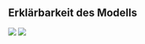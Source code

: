## Erklärbarkeit des Modells
![](https://asset.cml.dev/eade6cb52304dbbb83da9b9ab577c2b8453d1eb7?cml=png)
![](https://asset.cml.dev/54a0f105d73f9a1c5a9e4ed6095f2a7c09e9d4e0?cml=png)
